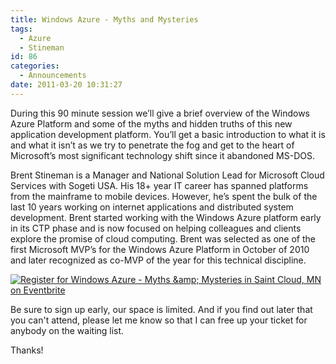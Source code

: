 ```yaml
---
title: Windows Azure - Myths and Mysteries
tags:
  - Azure
  - Stineman
id: 86
categories:
  - Announcements
date: 2011-03-20 10:31:27
---
```


During this 90 minute session we’ll give a brief overview of the Windows Azure Platform and some of the myths and hidden truths of this new application development platform. You’ll get a basic introduction to what it is and what it isn’t as we try to penetrate the fog and get to the heart of Microsoft’s most significant technology shift since it abandoned MS-DOS.

Brent Stineman is a Manager and National Solution Lead for Microsoft Cloud Services with Sogeti USA. His 18+ year IT career has spanned platforms from the mainframe to mobile devices. However, he’s spent the bulk of the last 10 years working on internet applications and distributed system development. Brent started working with the Windows Azure platform early in its CTP phase and is now focused on helping colleagues and clients explore the promise of cloud computing. Brent was selected as one of the first  Microsoft MVP’s for the Windows Azure Platform in October of 2010 and later recognized as co-MVP of the year for this technical discipline.

[![Register for Windows Azure - Myths &amp;amp; Mysteries in Saint Cloud, MN  on Eventbrite](http://www.eventbrite.com/registerbutton?eid=1440639993)](http://stccode1104.eventbrite.com?ref=ebtn)

Be sure to sign up early, our space is limited.  And if you find out later that you can't attend, please let me know so that I can free up your ticket for anybody on the waiting list.

Thanks!